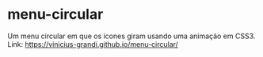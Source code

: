 # menu-circular
 Um menu circular em que os ícones giram usando uma animação em CSS3. Link:
 https://vinicius-grandi.github.io/menu-circular/
